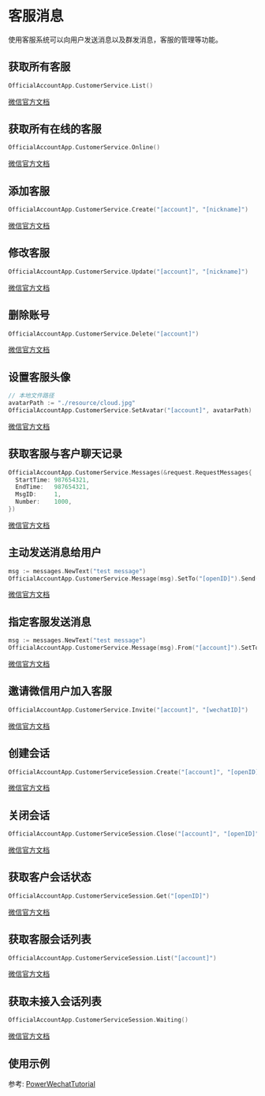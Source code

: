 # 客服消息

使用客服系统可以向用户发送消息以及群发消息，客服的管理等功能。

## 获取所有客服
``` go
OfficialAccountApp.CustomerService.List()
``` 
[微信官方文档](https://developers.weixin.qq.com/doc/offiaccount/Customer_Service/Customer_Service_Management.html#0)
## 获取所有在线的客服 
``` go
OfficialAccountApp.CustomerService.Online()
``` 
[微信官方文档](https://developers.weixin.qq.com/doc/offiaccount/Customer_Service/Customer_Service_Management.html#2)
## 添加客服 
``` go
OfficialAccountApp.CustomerService.Create("[account]", "[nickname]")
``` 
[微信官方文档]()
## 修改客服 
``` go
OfficialAccountApp.CustomerService.Update("[account]", "[nickname]")
``` 
[微信官方文档]()
## 删除账号 
``` go
OfficialAccountApp.CustomerService.Delete("[account]")
``` 
[微信官方文档]()
## 设置客服头像 
``` go
// 本地文件路径
avatarPath := "./resource/cloud.jpg"
OfficialAccountApp.CustomerService.SetAvatar("[account]", avatarPath)
``` 
[微信官方文档]()
## 获取客服与客户聊天记录 
``` go
OfficialAccountApp.CustomerService.Messages(&request.RequestMessages{
  StartTime: 987654321,
  EndTime:   987654321,
  MsgID:     1,
  Number:    1000,
})
``` 
[微信官方文档](https://developers.weixin.qq.com/doc/offiaccount/Customer_Service/Obtain_chat_transcript.html)

## 主动发送消息给用户 
``` go
msg := messages.NewText("test message")
OfficialAccountApp.CustomerService.Message(msg).SetTo("[openID]").Send()
``` 
[微信官方文档](https://developers.weixin.qq.com/doc/offiaccount/Message_Management/Service_Center_messages.html#%E5%AE%A2%E6%9C%8D%E6%8E%A5%E5%8F%A3-%E5%8F%91%E6%B6%88%E6%81%AF)

## 指定客服发送消息 
``` go
msg := messages.NewText("test message")
OfficialAccountApp.CustomerService.Message(msg).From("[account]").SetTo("[openID]").Send()
``` 
[微信官方文档](https://developers.weixin.qq.com/doc/offiaccount/Message_Management/Service_Center_messages.html#%E5%AE%A2%E6%9C%8D%E6%8E%A5%E5%8F%A3-%E5%8F%91%E6%B6%88%E6%81%AF)

## 邀请微信用户加入客服
``` go
OfficialAccountApp.CustomerService.Invite("[account]", "[wechatID]")
``` 
[微信官方文档](https://developers.weixin.qq.com/doc/offiaccount/Customer_Service/Customer_Service_Management.html#3)

## 创建会话 
``` go
OfficialAccountApp.CustomerServiceSession.Create("[account]", "[openID]")
``` 
[微信官方文档](https://developers.weixin.qq.com/doc/offiaccount/Customer_Service/Session_control.html)
## 关闭会话 
``` go
OfficialAccountApp.CustomerServiceSession.Close("[account]", "[openID]")
``` 
[微信官方文档](https://developers.weixin.qq.com/doc/offiaccount/Customer_Service/Session_control.html)
## 获取客户会话状态 
``` go
OfficialAccountApp.CustomerServiceSession.Get("[openID]")
``` 
[微信官方文档](https://developers.weixin.qq.com/doc/offiaccount/Customer_Service/Session_control.html)
## 获取客服会话列表 
``` go
OfficialAccountApp.CustomerServiceSession.List("[account]")
``` 
[微信官方文档](https://developers.weixin.qq.com/doc/offiaccount/Customer_Service/Session_control.html)
## 获取未接入会话列表 
``` go
OfficialAccountApp.CustomerServiceSession.Waiting()
``` 
[微信官方文档](https://developers.weixin.qq.com/doc/offiaccount/Customer_Service/Session_control.html)


## 使用示例

参考: [PowerWechatTutorial](https://github.com/ArtisanCloud/PowerWechatTutorial/blob/master/controllers/official-account/customer-service.go)
